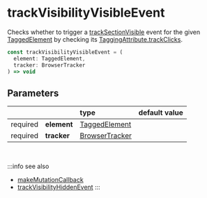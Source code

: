 # trackVisibilityVisibleEvent

Checks whether to trigger a [trackSectionVisible](/tracking/api-reference/eventTrackers/trackSectionVisible.md) event for the given [TaggedElement](/tracking/api-reference/definitions/TaggedElement.md) by checking its [TaggingAttribute.trackClicks](/tracking/api-reference/definitions/TaggingAttribute.md#taggingattributetrackvisibility).

```typescript
const trackVisibilityVisibleEvent = (
  element: TaggedElement, 
  tracker: BrowserTracker
) => void
```

## Parameters
|          |             | type                                                                  | default value
| :-:      | :--         | :--                                                                   | :--           
| required | **element** | [TaggedElement](/tracking/api-reference/definitions/TaggedElement.md) |
| required | **tracker** | [BrowserTracker](/tracking/api-reference/general/BrowserTracker.md)   |

<br />

:::info see also
- [makeMutationCallback](/tracking/api-reference/mutationObserver/makeMutationCallback.md)
- [trackVisibilityHiddenEvent](/tracking/api-reference/mutationObserver/trackVisibilityHiddenEvent.md)
:::
